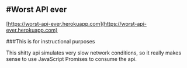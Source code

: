 #Worst API ever
--------------
[https://worst-api-ever.herokuapp.com](https://worst-api-ever.herokuapp.com)

###This is for instructional purposes

This shitty api simulates very slow network conditions, so it really makes sense to use JavaScript Promises to consume the api.
